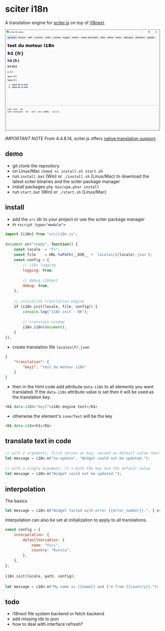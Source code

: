# sciter i18n

A translation engine for [sciter.js](https://sciter.com/) on top of [i18next](https://www.i18next.com/).

![sciter i18n screenshot](screenshot.png)

*IMPORTANT NOTE* From 4.4.8.14, sciter.js offers [native translation support](https://github.com/c-smile/sciter-js-sdk/blob/main/docs/md/reactor/JSX-i18n.md).

## demo

- git clone the repository
- on Linux/Mac `chmod +x install.sh start.sh`
- run `install.bat` (Win) or `./install.sh` (Linux/Mac) to download the latest sciter binaries and the sciter package manager
- install packages `php bin/spm.phar install`
- run `start.bat` (Win) or `./start.sh` (Linux/Mac)

## install

- add the `src` dir to your project or use the sciter package manager
- in `<script type="module">`

```js
import {i18n} from "src/i18n.js";

document.on("ready", function() {
    const locale  = "fr";
    const file    = URL.toPath(__DIR__ + `locales/${locale}.json`);
    const config = {
        // i18n logging
        logging: true,

        // debug i18next
        debug: true,
    };

    // initialize translation engine
    if (i18n.init(locale, file, config)) {
        console.log("i18n init - OK");

        // translate window
        i18n.i18n(document);
    }
});
```

- create translation file `locales\fr.json`

```json
{
    "translation": {
        "key1": "test du moteur i18n"
    }
}
```

- then in the html code add attribute `data-i18n` to all elements you want translated. If the `data-i18n` attribute value is set then it will be used as the translation key.

```html
<h1 data-i18n="key1">i18n engine test</h1>
```

- otherwise the element's `innerText` will be the key

```html
<h1 data-i18n>h1</h1>
```

## translate text in code

```js
// with 2 arguments, first serves as key, second as default value (better option)
let message = i18n.m("no-update", "Widget could not be updated.");

// with a single argument, it's both the key and the default value
let message = i18n.m("Widget could not be updated.");
```

## interpolation

The basics

```js
let message = i18n.m("Widget failed with error {{error_number}}.", { eror_number: 18 });
```

Interpolation can also be set at initialization to apply to all translations.

```js
const config = {
    interpolation: {
        defaultVariables: {
            name: "Yuri",
            country: "Russia",
        },
    },
};

i18n.init(locale, path, config);

let message = i18n.m("My name is {{name}} and I'm from {{country}}.");
```

## todo

- i18next file system backend or fetch backend
- add missing ids to json
- how to deal with interface refresh?
